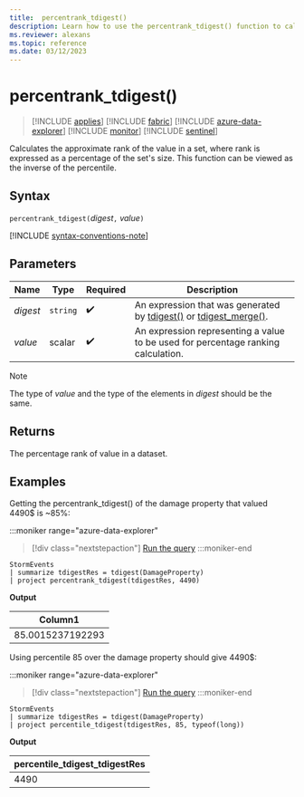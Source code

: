 ```yaml
---
title:  percentrank_tdigest()
description: Learn how to use the percentrank_tdigest() function to calculate the approximate rank of the value in a set.
ms.reviewer: alexans
ms.topic: reference
ms.date: 03/12/2023
---
```

# percentrank_tdigest()

> [!INCLUDE [applies](../includes/applies-to-version/applies.md)] [!INCLUDE [fabric](../includes/applies-to-version/fabric.md)] [!INCLUDE [azure-data-explorer](../includes/applies-to-version/azure-data-explorer.md)] [!INCLUDE [monitor](../includes/applies-to-version/monitor.md)] [!INCLUDE [sentinel](../includes/applies-to-version/sentinel.md)]

Calculates the approximate rank of the value in a set, where rank is expressed as a percentage of the set's size.
This function can be viewed as the inverse of the percentile.

## Syntax

`percentrank_tdigest(`*digest*`,` *value*`)`

[!INCLUDE [syntax-conventions-note](../includes/syntax-conventions-note.md)]

## Parameters

|Name|Type|Required|Description|
|--|--|--|--|
|*digest*| `string` | :heavy_check_mark:| An expression that was generated by [tdigest()](tdigest-aggregation-function.md) or [tdigest_merge()](tdigest-merge-aggregation-function.md).|
|*value*|scalar| :heavy_check_mark:|An expression representing a value to be used for percentage ranking calculation.|

> [!NOTE]
> The type of *value* and the type of the elements in *digest* should be the same.

## Returns

The percentage rank of value in a dataset.

## Examples

Getting the percentrank_tdigest() of the damage property that valued 4490$ is ~85%:

:::moniker range="azure-data-explorer"
> [!div class="nextstepaction"]
> <a href="https://dataexplorer.azure.com/clusters/help/databases/Samples?query=H4sIAAAAAAAAAwsuyS/KdS1LzSsp5qpRKC7NzU0syqxKVShJyUxPLS4JSi1WsIVxNFwScxPTUwOK8gtSi0oqNYEaCorys1KTSxSAAslAM4oS87LjYaoRRugomJhYGmgCANhtajhsAAAA" target="_blank">Run the query</a>
:::moniker-end

```kusto
StormEvents
| summarize tdigestRes = tdigest(DamageProperty)
| project percentrank_tdigest(tdigestRes, 4490)
```

**Output**

|Column1|
|---|
|85.0015237192293|

Using percentile 85 over the damage property should give 4490$:

:::moniker range="azure-data-explorer"
> [!div class="nextstepaction"]
> <a href="https://dataexplorer.azure.com/clusters/help/databases/Samples?query=H4sIAAAAAAAAAwsuyS/KdS1LzSsp5qpRKC7NzU0syqxKVShJyUxPLS4JSi1WsIVxNFwScxPTUwOK8gtSi0oqNYEaCorys1KTSxSAAslAMzJzUuNhihEm6ChYmOoolFQWpOanaeTk56VragIAa7SLZXcAAAA=" target="_blank">Run the query</a>
:::moniker-end

```kusto
StormEvents
| summarize tdigestRes = tdigest(DamageProperty)
| project percentile_tdigest(tdigestRes, 85, typeof(long))
```

**Output**

|percentile_tdigest_tdigestRes|
|---|
|4490|

